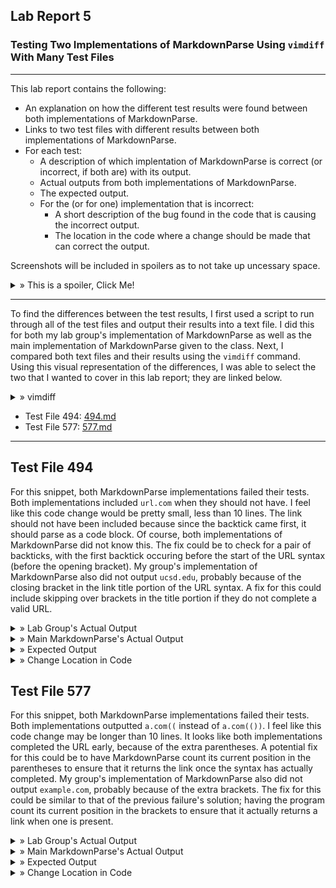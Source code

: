 ## Lab Report 5
### Testing Two Implementations of MarkdownParse Using ```vimdiff``` With Many Test Files
---

This lab report contains the following:
- An explanation on how the different test results were found between both implementations of MarkdownParse.
- Links to two test files with different results between both implementations of MarkdownParse.
- For each test:
  - A description of which implentation of MarkdownParse is correct (or incorrect, if both are) with its output.
  - Actual outputs from both implementations of MarkdownParse.
  - The expected output.
  - For the (or for one) implementation that is incorrect:
    - A short description of the bug found in the code that is causing the incorrect output.
    - The location in the code where a change should be made that can correct the output.

Screenshots will be included in spoilers as to not take up uncessary space. 

<details>
  <summary> » This is a spoiler, Click Me!</summary>
  This is the inside of a spoiler where images will be located!
  </details>

---

To find the differences between the test results, I first used a script to run through all of the test files and output their results into a text file. I did this for both my lab group's implementation of MarkdownParse as well as the main implementation of MarkdownParse given to the class. Next, I compared both text files and their results using the ```vimdiff``` command. Using this visual representation of the differences, I was able to select the two that I wanted to cover in this lab report; they are linked below.

<details>
  <summary> » vimdiff</summary>
  <br /><img src="lab5images/vimdiff.png" alt="Vimdiff Usage">
  </details>

- Test File 494: <a href="https://github.com/nidhidhamnani/markdown-parser/blob/main/test-files/494.md?plain=1" target="_blank">494.md</a>
- Test File 577: <a href="https://github.com/nidhidhamnani/markdown-parser/blob/main/test-files/577.md?plain=1" target="_blank">577.md</a>

---

## Test File 494

  For this snippet, both MarkdownParse implementations failed their tests. Both implementations included ```url.com``` when they should not have. I feel like this code change would be pretty small, less than 10 lines. The link should not have been included because since the backtick came first, it should parse as a code block. Of course, both implementations of MarkdownParse did not know this. The fix could be to check for a pair of backticks, with the first backtick occuring before the start of the URL syntax (before the opening bracket). My group's implementation of MarkdownParse also did not output ```ucsd.edu```, probably because of the closing bracket in the link title portion of the URL syntax. A fix for this could include skipping over brackets in the title portion if they do not complete a valid URL.
  
<details>
  <summary> » Lab Group's Actual Output</summary>
  <img src="lab5images/tf494labgroupactualoutput.png" alt="Test File 494 - Lab Group's Actual Output">
  </details>

<details>
  <summary> » Main MarkdownParse's Actual Output</summary>
  <img src="lab5images/tf494mainactualoutput.png" alt="Test File 494 - Main MarkdownParse's Actual Output">
  </details>

<details>
  <summary> » Expected Output</summary>
  [(foo)]
  <br /><img src="lab5images/tf494expectedoutput.png" alt="Test File 494 - Expected Output">
  </details>
  
<details>
  <summary> » Change Location in Code</summary>
  <img src="lab5images/494changelocincode.png" alt="Test File 494 - Location in Code to Implement Change">
  </details>


## Test File 577

  For this snippet, both MarkdownParse implementations failed their tests. Both implementations outputted ```a.com((``` instead of ```a.com(())```. I feel like this code change may be longer than 10 lines. It looks like both implementations completed the URL early, because of the extra parentheses. A potential fix for this could be to have MarkdownParse count its current position in the parentheses to ensure that it returns the link once the syntax has actually completed. My group's implementation of MarkdownParse also did not output ```example.com```, probably because of the extra brackets. The fix for this could be similar to that of the previous failure's solution; having the program count its current position in the brackets to ensure that it actually returns a link when one is present.
  
<details>
  <summary> » Lab Group's Actual Output</summary>
  <img src="lab5images/tf577labgroupactualoutput.png" alt="Test File 577 - Lab Group's Actual Output">
  </details>

<details>
  <summary> » Main MarkdownParse's Actual Output</summary>
  <img src="lab5images/tf577mainactualoutput.png" alt="Test File 577 - Main MarkdownParse's Actual Output">
  </details>

<details>
  <summary> » Expected Output</summary>
  [(foo)]
  <br /><img src="lab5images/tf577expectedoutput.png" alt="Test File 577 - Expected Output">
  </details>
  
<details>
  <summary> » Change Location in Code</summary>
  <img src="lab5images/577changelocincode.png" alt="Test File 577 - Location in Code to Implement Change">
  </details>
  
